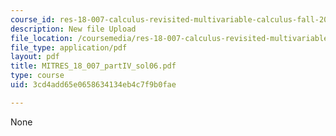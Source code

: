 ```yaml
---
course_id: res-18-007-calculus-revisited-multivariable-calculus-fall-2011
description: New file Upload
file_location: /coursemedia/res-18-007-calculus-revisited-multivariable-calculus-fall-2011/3cd4add65e0658634134eb4c7f9b0fae_MITRES_18_007_partIV_sol06.pdf
file_type: application/pdf
layout: pdf
title: MITRES_18_007_partIV_sol06.pdf
type: course
uid: 3cd4add65e0658634134eb4c7f9b0fae

---
```

None